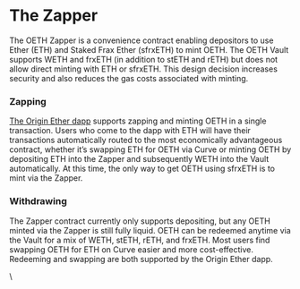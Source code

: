 # The Zapper

The OETH Zapper is a convenience contract enabling depositors to use Ether (ETH) and Staked Frax Ether (sfrxETH) to mint OETH. The OETH Vault supports WETH and frxETH (in addition to stETH and rETH) but does not allow direct minting with ETH or sfrxETH. This design decision increases security and also reduces the gas costs associated with minting.

### Zapping

[The Origin Ether dapp](https://app.oeth.com) supports zapping and minting OETH in a single transaction. Users who come to the dapp with ETH will have their transactions automatically routed to the most economically advantageous contract, whether it’s swapping ETH for OETH via Curve or minting OETH by depositing ETH into the Zapper and subsequently WETH into the Vault automatically. At this time, the only way to get OETH using sfrxETH is to mint via the Zapper.

### Withdrawing

The Zapper contract currently only supports depositing, but any OETH minted via the Zapper is still fully liquid. OETH can be redeemed anytime via the Vault for a mix of WETH, stETH, rETH, and frxETH. Most users find swapping OETH for ETH on Curve easier and more cost-effective. Redeeming and swapping are both supported by the Origin Ether dapp.

\
